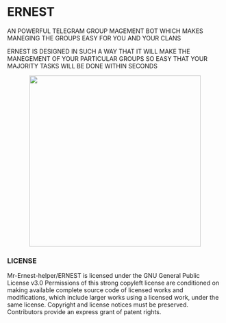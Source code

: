 # ERNEST
AN POWERFUL TELEGRAM GROUP MAGEMENT BOT WHICH MAKES MANEGING THE GROUPS EASY FOR YOU AND YOUR CLANS

ERNEST IS DESIGNED IN SUCH A WAY THAT IT WILL MAKE THE MANEGEMENT OF YOUR PARTICULAR GROUPS SO EASY THAT YOUR MAJORITY TASKS WILL BE DONE WITHIN SECONDS 

<p align="center"><a href="https://t.me/leavingtgsupport"><img src="https://te.legra.ph/file/7528296c17be0599ebed1.png" width="400"></a></p>
<p align="center">

### LICENSE 
Mr-Ernest-helper/ERNEST is licensed under the
GNU General Public License v3.0
Permissions of this strong copyleft license are conditioned on making available complete source code of licensed works and modifications, which include larger works using a licensed work, under the same license. Copyright and license notices must be preserved. Contributors provide an express grant of patent rights.

